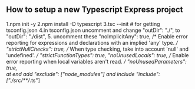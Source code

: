 ## How to setup a new Typescript Express project
1.npm init -y
2.npm install -D typescript
3.tsc --init   # for getting tsconfig.json
4.in tsconfig.json uncomment and change  "outDir": "./",  to  "outDir": "./dist", 
5. uncomment these  "noImplicitAny": true,                            /* Enable error reporting for expressions and declarations with an implied 'any' type. */
     "strictNullChecks": true,                         /* When type checking, take into account 'null' and 'undefined'. */
    "strictFunctionTypes": true, 
     "noUnusedLocals": true,                           /* Enable error reporting when local variables aren't read. */
    "noUnusedParameters": true,   
at end add  "exclude": ["node_modules"]
and include "include":["./src/**/*.ts"]
